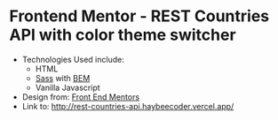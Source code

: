 # Frontend Mentor - REST Countries API with color theme switcher
* Technologies Used include:
  * HTML
   * [Sass](https://sass-lang.com/documentation) with [BEM](https://www.smashingmagazine.com/2018/06/bem-for-beginners)
   * Vanilla Javascript
* Design from:
    [Front End Mentors](https://www.frontendmentor.io)
* Link to:
   http://rest-countries-api.haybeecoder.vercel.app/
 
